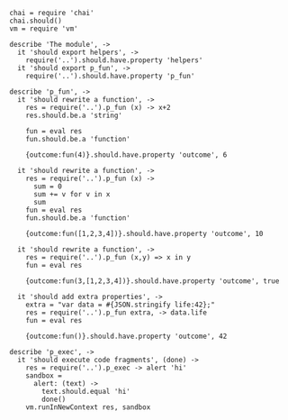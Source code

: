     chai = require 'chai'
    chai.should()
    vm = require 'vm'

    describe 'The module', ->
      it 'should export helpers', ->
        require('..').should.have.property 'helpers'
      it 'should export p_fun', ->
        require('..').should.have.property 'p_fun'

    describe 'p_fun', ->
      it 'should rewrite a function', ->
        res = require('..').p_fun (x) -> x+2
        res.should.be.a 'string'

        fun = eval res
        fun.should.be.a 'function'

        {outcome:fun(4)}.should.have.property 'outcome', 6

      it 'should rewrite a function', ->
        res = require('..').p_fun (x) ->
          sum = 0
          sum += v for v in x
          sum
        fun = eval res
        fun.should.be.a 'function'

        {outcome:fun([1,2,3,4])}.should.have.property 'outcome', 10

      it 'should rewrite a function', ->
        res = require('..').p_fun (x,y) => x in y
        fun = eval res

        {outcome:fun(3,[1,2,3,4])}.should.have.property 'outcome', true

      it 'should add extra properties', ->
        extra = "var data = #{JSON.stringify life:42};"
        res = require('..').p_fun extra, -> data.life
        fun = eval res

        {outcome:fun()}.should.have.property 'outcome', 42

    describe 'p_exec', ->
      it 'should execute code fragments', (done) ->
        res = require('..').p_exec -> alert 'hi'
        sandbox =
          alert: (text) ->
            text.should.equal 'hi'
            done()
        vm.runInNewContext res, sandbox
